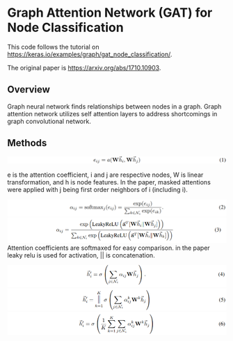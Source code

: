 # Graph Attention Network (GAT) for Node Classification
This code follows the tutorial on https://keras.io/examples/graph/gat_node_classification/.

The original paper is https://arxiv.org/abs/1710.10903.

## Overview
Graph neural network finds relationships between nodes in a graph.
Graph attention network utilizes self attention layers to address shortcomings in graph convolutional network.

## Methods
![Alt text](./images/attention.png)

e is the attention coefficient, i and j are respective nodes, W is linear transformation, and h is node features.
In the paper, masked attentions were applied with j being first order neighbors of i (including i).

![Alt text](./images/softmax.png)
![Alt text](./images/leaky.png)
Attention coefficients are softmaxed for easy comparison. in the paper leaky relu is used for activation, || is concatenation.

![Alt text](./images/output.png)
![Alt text](./images/concat.png)
![Alt text](./images/average.png)



